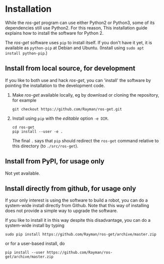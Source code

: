 # Installation #
While the *ros-get* program can use either Python2 or Python3, some of its
dependencies still use Python2. For this reason, This installation guide
explains how to install the software for Python 2.

The *ros-get* software uses ``pip`` to install itself. If you don't have it
yet, it is available as ``python-pip`` at Debian and Ubuntu. (Install using
``sudo apt install python-pip``.)


## Install from local source, for development ##
If you like to both use and hack *ros-get*, you can 'install' the software by
pointing the installation to the development code.

1. Make *ros-get* available locally, eg by download or cloning the repository, for example

    ``` shell
    git checkout https://github.com/Rayman/ros-get.git
    ```

2. Install using ``pip`` with the *editable* option ``-e DIR``.

    ``` shell
    cd ros-get
    pip install --user -e .
    ```

    The final ``.`` says that ``pip`` should redirect the ``ros-get`` command
    relative to this directory (to ``./src/ros-get``).


## Install from PyPI, for usage only ##

Not yet available.


## Install directly from github, for usage only ##
If your only interest is using the software to build a robot, you can do
a system-wide install directly from Github.
Note that this way of installing does not provide a simple way to upgrade the software.

If you like to install it in this way despite this disadvantage, you can do a system-wide install by typing

    sudo pip install https://github.com/Rayman/ros-get/archive/master.zip

or for a user-based install, do

    pip install --user https://github.com/Rayman/ros-get/archive/master.zip


